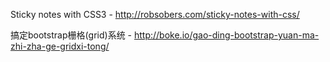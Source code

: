 Sticky notes with CSS3 - http://robsobers.com/sticky-notes-with-css/

搞定bootstrap栅格(grid)系统 - http://boke.io/gao-ding-bootstrap-yuan-ma-zhi-zha-ge-gridxi-tong/